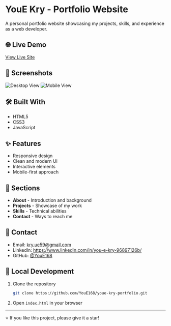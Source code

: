 # YouE Kry - Portfolio Website

A personal portfolio website showcasing my projects, skills, and experience as a web developer.

## 🌐 Live Demo
[View Live Site](https://youe168.github.io/youe-kry-portfolio/)

## 📱 Screenshots
![Desktop View](screenshots/desktop-home.png)
![Mobile View](screenshots/mobile-view.png)

## 🛠️ Built With
- HTML5
- CSS3
- JavaScript

## ✨ Features
- Responsive design
- Clean and modern UI
- Interactive elements
- Mobile-first approach

## 🎯 Sections
- **About** - Introduction and background
- **Projects** - Showcase of my work
- **Skills** - Technical abilities
- **Contact** - Ways to reach me

## 📧 Contact
- Email: kry.ue59@gmail.com
- LinkedIn: https://www.linkedin.com/in/you-e-kry-96897126b/
- GitHub: [@YouE168](https://github.com/YouE168)

## 🔧 Local Development
1. Clone the repository
   ```bash
   git clone https://github.com/YouE168/youe-kry-portfolio.git
   ```
2. Open `index.html` in your browser

---
⭐ If you like this project, please give it a star!

